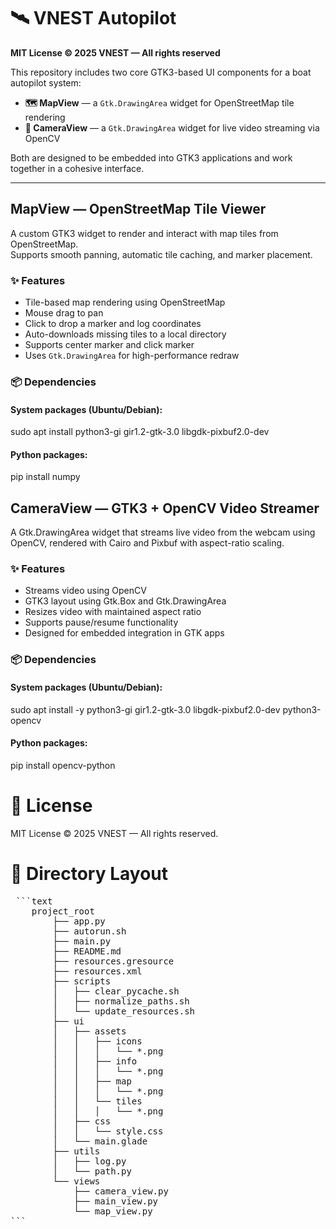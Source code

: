 # 🛰️ VNEST Autopilot  
**MIT License © 2025 VNEST — All rights reserved**

This repository includes two core GTK3-based UI components for a boat autopilot system:

- **🗺️ MapView** — a `Gtk.DrawingArea` widget for OpenStreetMap tile rendering  
- **🎥 CameraView** — a `Gtk.DrawingArea` widget for live video streaming via OpenCV  

Both are designed to be embedded into GTK3 applications and work together in a cohesive interface.

---

## MapView — OpenStreetMap Tile Viewer

A custom GTK3 widget to render and interact with map tiles from OpenStreetMap.  
Supports smooth panning, automatic tile caching, and marker placement.

### ✨ Features

- Tile-based map rendering using OpenStreetMap
- Mouse drag to pan
- Click to drop a marker and log coordinates
- Auto-downloads missing tiles to a local directory
- Supports center marker and click marker
- Uses `Gtk.DrawingArea` for high-performance redraw

### 📦 Dependencies

#### System packages (Ubuntu/Debian):
sudo apt install python3-gi gir1.2-gtk-3.0 libgdk-pixbuf2.0-dev

#### Python packages:
pip install numpy

## CameraView — GTK3 + OpenCV Video Streamer

A Gtk.DrawingArea widget that streams live video from the webcam using OpenCV,
rendered with Cairo and Pixbuf with aspect-ratio scaling.

### ✨ Features
- Streams video using OpenCV
- GTK3 layout using Gtk.Box and Gtk.DrawingArea
- Resizes video with maintained aspect ratio
- Supports pause/resume functionality
- Designed for embedded integration in GTK apps

### 📦 Dependencies

#### System packages (Ubuntu/Debian):
sudo apt install -y python3-gi gir1.2-gtk-3.0 libgdk-pixbuf2.0-dev python3-opencv

#### Python packages:
pip install opencv-python

# 📜 License
MIT License
© 2025 VNEST — All rights reserved.

# 📁 Directory Layout
<pre> ```text 
    project_root
        ├── app.py
        ├── autorun.sh
        ├── main.py
        ├── README.md
        ├── resources.gresource
        ├── resources.xml
        ├── scripts
        │   ├── clear_pycache.sh
        │   ├── normalize_paths.sh
        │   └── update_resources.sh
        ├── ui
        │   ├── assets
        │   │   ├── icons
        │   │   │   └── *.png
        │   │   ├── info
        │   │   │   └── *.png
        │   │   ├── map
        │   │   │   └── *.png
        │   │   └── tiles
        │   │   │   └── *.png
        │   ├── css
        │   │   └── style.css
        │   └── main.glade
        ├── utils
        │   ├── log.py
        │   └── path.py
        └── views
            ├── camera_view.py
            ├── main_view.py
            └── map_view.py
``` </pre>